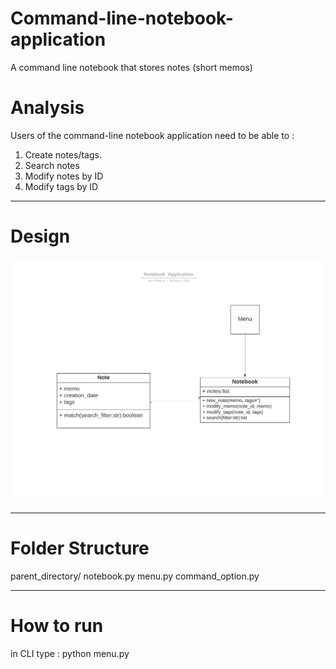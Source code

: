 # Command-line-notebook-application
A command line notebook that stores notes (short memos)

# Analysis
Users of the command-line notebook application need to be able to :
1. Create notes/tags.
2. Search notes
3. Modify notes by ID
4. Modify tags by ID


--------------------------------------------------------------------------------------------

# Design
![](https://github.com/noor188/Command-line-notebook-application/blob/main/img/OOD.png)

--------------------------------------------------------------------------------------------

# Folder Structure

parent_directory/
  notebook.py
  menu.py
  command_option.py

--------------------------------------------------------------------------------------------

# How to run

in CLI type : python menu.py
